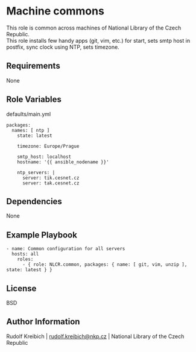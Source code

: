 Machine commons
=========

This role is common across machines of National Library of the Czech Republic.  
This role installs few handy apps (git, vim, etc.) for start, sets smtp host in postfix, sync clock using NTP, sets timezone.

Requirements
------------

None

Role Variables
--------------

defaults/main.yml
```
packages:
  names: [ ntp ]
    state: latest

    timezone: Europe/Prague

    smtp_host: localhost
    hostname: '{{ ansible_nodename }}'

    ntp_servers: |
      server: tik.cesnet.cz
      server: tak.cesnet.cz
```
Dependencies
------------

None

Example Playbook
----------------

```
- name: Common configuration for all servers
  hosts: all
    roles:
      - { role: NLCR.common, packages: { name: [ git, vim, unzip ], state: latest } }
```

License
-------

BSD

Author Information
------------------

Rudolf Kreibich | rudolf.kreibich@nkp.cz | National Library of the Czech Republic
